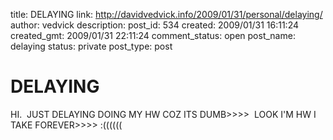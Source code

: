 title: DELAYING
link: http://davidvedvick.info/2009/01/31/personal/delaying/
author: vedvick
description: 
post_id: 534
created: 2009/01/31 16:11:24
created_gmt: 2009/01/31 22:11:24
comment_status: open
post_name: delaying
status: private
post_type: post

# DELAYING

HI.  JUST DELAYING DOING MY HW COZ ITS DUMB>>>>  LOOK I'M HW I TAKE FOREVER>>>> :((((((